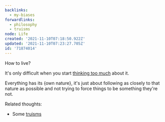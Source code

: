 ```yaml
---
backlinks:
  - my-biases
forwardlinks:
  - philosophy
  - truisms
node: Life
created: '2021-11-10T07:18:50.922Z'
updated: '2021-11-10T07:23:27.705Z'
id: '71874014'
---
```

How to live? 

It's only difficult when you start [thinking too much](philosophy.md) about it. 

Everything has its {own nature}, it's just about following as closely to that nature as possible and not trying to force things to be something they're not. 

Related thoughts:
- Some [truisms](truisms.md)
